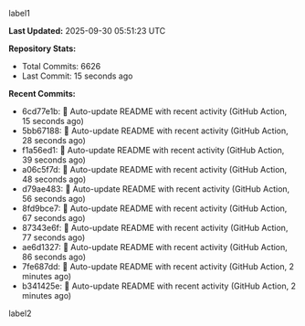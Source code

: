 
label1 
<!-- ACTIVITY_START -->
**Last Updated:** 2025-09-30 05:51:23 UTC

**Repository Stats:**
- Total Commits: 6626
- Last Commit: 15 seconds ago

**Recent Commits:**
- 6cd77e1b: 🤖 Auto-update README with recent activity (GitHub Action, 15 seconds ago)
- 5bb67188: 🤖 Auto-update README with recent activity (GitHub Action, 28 seconds ago)
- f1a56ed1: 🤖 Auto-update README with recent activity (GitHub Action, 39 seconds ago)
- a06c5f7d: 🤖 Auto-update README with recent activity (GitHub Action, 48 seconds ago)
- d79ae483: 🤖 Auto-update README with recent activity (GitHub Action, 56 seconds ago)
- 8fd9bce7: 🤖 Auto-update README with recent activity (GitHub Action, 67 seconds ago)
- 87343e6f: 🤖 Auto-update README with recent activity (GitHub Action, 77 seconds ago)
- ae6d1327: 🤖 Auto-update README with recent activity (GitHub Action, 86 seconds ago)
- 7fe687dd: 🤖 Auto-update README with recent activity (GitHub Action, 2 minutes ago)
- b341425e: 🤖 Auto-update README with recent activity (GitHub Action, 2 minutes ago)
<!-- ACTIVITY_END -->

label2
